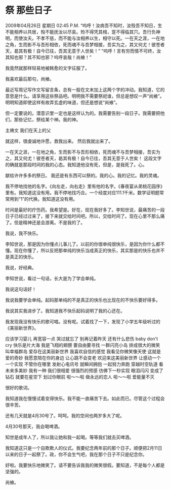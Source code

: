 # 祭 那些日子


2009年04月26日 星期日 02:45 P.M.
“呜呼！汝病吾不知时，汝殁吾不知日，生不能相养以共居，殁不能抚汝以尽哀。殓不得凭其棺，窆不得临其穴。吾行负神明，而使汝夭。不孝不慈，而不能与汝相养以生，相守以死。一在天之涯，一在地之角，生而影不与吾形相依，死而魂不与吾梦相接，吾实为之，其又何尤！彼苍者天，曷其有极！自今已往，吾其无意于人世矣！”
“呜呼！言有穷而情不可终，汝其知也邪？其不知也邪？呜呼哀哉！尚飨！”

我竟然就那样轻易地被韩愈的文字征服了。

我喜欢最后那句，尚飨。

最近写周记写作文写留言条，总有一股在文末加上这两个字的冲动。我知道，它的意思是什么。请享用这些祭品吧。明明我不需要祭祀谁，但总是想叹一声“尚飨”。明明知道即使这样有故弄玄虚的味道，但还是想说“尚飨”。

但一定要说的。潜意识里一定也是这样认为的。我需要告别一段日子。我需要把他们，那些记忆，祭给某个神。我的神。

主祷文
我们在天上的父

就这样，很虔诚地许愿，救我出来。
然后我就出来了。

一在天之涯，一在地之角，生而影不与吾形相依，死而魂不与吾梦相接，吾实为之，其又何尤！彼苍者天，曷其有极！自今已往，吾其无意于人世矣！
这段文字的确就是那段时间的我的心态。我知道他没有死，但是，是我死了。心。

献给许许多多的祭日。
我还是有东西可以祭的。我的心。我的记忆。我的灵魂。

我不停地找他的名字。《向左走，向右走》里有他的名字。《春夜宴从弟桃花园序》里有。我知道这没有用。我不停地找巧合。一个经度对应111.1千米。数学证明题常常用到“1”的代换。我知道这没有用。

时间是最好的疗伤药。我希望是。好在，现在我好多了。李知世说，最痛苦的一段日子已经过过来了，接下来就交给时间吧。所以，交给时间了。现在心里不那么痛了。但是精神还是会游离。不是我的了。

我说，我不快乐。

李知世说，那是因为你懂点儿事儿了。以前的你很单纯很快乐，是因为你什么都不懂。现在你懂了，所以反把那单纯的快乐当成真正的快乐，其实那是的快乐也并不是真正的快乐。

我说，好经典。

李知世说，看过一句话，长大是为了学会单纯。

我说这句话好！

我说我要学会单纯。起码那单纯的不是真正的快乐也比现在的不快乐要好得多。

我说其实我进步了。我知道我不快乐起码说明了我的心还在。

我发现我没有快乐的歌可唱。没有呢。试着找了一下，发现了小学五年级听过的《美丽新世界》。

应该学习婴儿
再宽容一点
哭过就忘了
别再记着昨天
还有什么悲伤
baby don't cry
快乐是片大海
我是飞翔的翅膀
要自由要寻找
一群闪亮小岛
排成很大的微笑
叫幸福群岛
爱存在这美丽新世界
我喜欢自信的感觉
我看见你微笑像天使
这就是爱的奇妙
我愿意陪在你的身边
让心跳不会变老
欢迎来这美丽新世界
让感动一个一个实现
不管你在哪里
发射心电讯号
就瞬间拥抱
一起努力奔跑
穿越时空轨道
看未来多美妙
我有一种
我们很相爱
很强烈的预感
彷佛下一秒实现
眼泪闪闪
变成了钻石
就要在星空下
划过你眼前
啦～～啦
做永远的恋人
啦～～啦
爱能量不灭

很好的歌词。

我知道我在慢慢试着变得快乐。我不能一直痛苦下去。如此而已。尽管这个过程会很辛苦。

还有几天就是4月30号了。呵呵。我的空间也两岁多大了呢。

4月30号那天，我会喝啤酒。

知世是成年人了，所以我让她和我一起喝。等等我们就去买啤酒。

我知道这只是一个自欺欺人的仪式。我要纪念两年前的那个日子。顺便把2月11日以来的日子一起祭了。政，你不会生气吧，我在那个日子不只是纪念你。

好啦。我要快乐地微笑了。请不要告诉我我的微笑很假。要知道，不是每个人都是坚强的。

尚飨。

